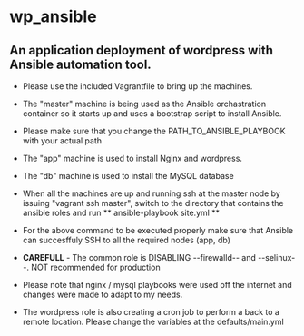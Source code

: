 # wp_ansible
## An application deployment of wordpress with Ansible automation tool.
* Please use the included Vagrantfile to bring up the machines.

* The "master" machine is being used as the Ansible orchastration container so it starts up and uses a bootstrap script to install Ansible. 
* Please make sure that you change the PATH_TO_ANSIBLE_PLAYBOOK with your actual path 
* The "app" machine is used to install Nginx and wordpress.
* The "db" machine is used to install the MySQL database 

* When all the machines are up and running ssh at the master node by issuing "vagrant ssh master", switch to the directory that contains the ansible roles and run ** ansible-playbook site.yml **

* For the above command to be executed properly make sure that Ansible can succesffuly SSH to all the required nodes (app, db)

* **CAREFULL** - The common role is DISABLING --firewalld-- and --selinux--. NOT recommended for production

* Please note that nginx / mysql playbooks were used off the internet and changes were made to adapt to my needs.

* The wordpress role is also creating a cron job to perform a back to a remote location. Please change the variables at the defaults/main.yml

 
